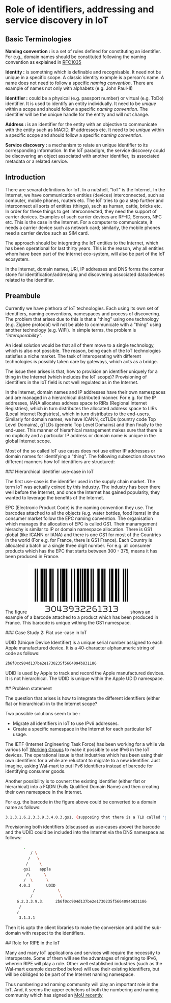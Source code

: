 # Role of identifiers, addressing and service discovery in IoT


## Basic Terminologies 

**Naming convention :** is a set of rules defined for constituting an
identifier. For e.g., domain names should be constituted following the naming
convention as explained in [RFC1035](https://tools.ietf.org/html/rfc1035) 

**Identity :** is something which is definable and recognisable. It need not be
unique in a specific scope. A classic identity example is a person's name. A
name does not need to follow a specific *naming convention*. There are example
of names not only with alphabets (e.g. John Paul-II) 

**Identifier :** could be a physical (e.g. passport number) or virtual (e.g.
ToDo) identifier. It is used to identify an entity individually. It need to be
*unique* within a scope and should follow a specific *naming convention*. The
identifier will be the unique handle for the entity and will not change.

**Address :** is an identifier for the entity with an objective to communicate
with the entity such as MACID, IP addresses etc. It need to be *unique* within a
specific scope and should follow a specific *naming convention*.

**Service discovery :** a mechanism to relate an unique identifier to its
corresponding information. In the IoT paradigm, the service discovery could be
discovering an object associated with another identifier, its associated
metadata or a related service.


## Introduction 

There are sevaral definitions for IoT. In a nutshell, "IoT" is the Internet. In
the Internet, we have communication entities (devices) interconnected, such as
computer, mobile phones, routers etc. The IoT tries to go a step further and
interconnect all sorts of entities (things), such as human, cattle, bricks etc.
In order for these things to get interconnected, they need the support of
carrier devices. Examples of such carrier devices are RF-ID, Sensors, NFC etc.
This is the case in the Internet. For a computer to communicate, it needs a
carrier device such as network card; similarly, the mobile phones need a carrier
device such as SIM card.

The approach should be integrating the IoT entities to the Internet, which has
been operational for last thirty years. This is the reason, why all entities
whom have been part of the Internet eco-system, will also be part of the IoT
ecosystem. 

In the Internet, domain names, URI, IP addresses and DNS forms the corner stone
for identification/addressing and discovering associated data/devices related to
the identifier. 

## Preambule

Currently we have plethora of IoT technologies. Each using its own set of
identifiers, naming conventions, namespaces and process of discovering. The
problem that arises due to this is that a "thing" using one technology (e.g.
Zigbee protocol) will not be able to communicate with a "thing" using another
technology (e.g. WiFi). In simple terms, the problem is *"interoperability"*. 

An ideal solution would be that all of them move to a single technology, which is
also not possible. The reason, being each of the IoT technologies satisfies a
niche market. The task of interoperating with different technologies is possibly
taken care by gateways, which acts as a bridge.

The issue then arises is that, how to provision an identifier uniquely for a
thing in the Internet (which includes the IoT scope)? Provisioning of
identifiers in the IoT field is not well regulated as in the Internet. 

In the Internet, domain names and IP addresses have their own namespaces and are
managed in a hierarchical distributed manner. For e.g. for the IP addresses,
IANA allocates address space to RIRs (Regional Internet Registries), which in
turn distributes the allocated address space to LIRs (Local Internet
Registries), which in turn distributes to the end-users. Similarly for domain
names, we have ICANN, ccTLDs (country code Top Level Domains), gTLDs (generic
Top Level Domains) and then finally to the end-user. This manner of hierarhical
management makes sure that there is no duplicity and a particular IP address or
domain name is unique in the global Internet scope. 

Most of the so called IoT use cases does not use either IP addresses or domain
names for identifying a "thing". The following subsection shows two different
manners how IoT identifiers are structured:

### Hierarchical identifier use-case in IoT

The first use-case is the identifier used in the supply chain market. The term
IoT was actually coined by this industry. The industry has been there well
before the Internet, and once the Internet has gained popularity, they wanted to
leverage the benefits of the Internet. 

EPC (Electronic Product Code) is the naming convention they use. The
barcodes attached to all the objects (e.g. water bottles, food items)  in the
consumer market follow the EPC naming convention. The organisation which
manages the allocation of EPC is called GS1. Their manamgement hierachy is
similar to IP or domain namespace allocation. There is GS1 global (like ICANN or
IANA) and there is one GS1 for most of the Countries in the world (For e.g. for
France, there is GS1 France). Each Country is allocated a batch or a single three
digit number. For e.g. all consumer products which has the EPC that starts
between 300 - 375, means it has been produced in France. 

The figure ![alt text](https://github.com/sandoche2k/ripe-iot/blob/master/images/Bar-code.png)
shows an example of a barcode attached to a product which has been produced in
France. This barcode is unique withing the GS1 namespace. 


### Case Study 2:  Flat use-case in IoT

UDID (Unique Device Identifier) is a unique serial number assigned to each Apple
manufactured device. It is a 40-character alphanumeric string of code as
follows:

```sh
2b6f0cc904d137be2e1730235f5664094b831186
```

UDID is used by Apple to track and record the Apple manufactured devices. It is
not hierarchical. The UDID is unique within the Apple UDID namespace. 

## Problem statement

The question that arises is how to integrate the different identifiers (either
flat or hierarchical) in to the Internet scope?

Two possible solutions seem to be :
   * Migrate all identifiers in IoT to use IPv6 addresses. 
   * Create a specific namespace in the Internet for each particular IoT usage.

The IETF (Internet Engineering Task Force) has been working for a while via
various IoT
[Working
Groups](https://www.internetsociety.org/blog/2017/07/rough-guide-to-ietf-99-internet-of-things/)
to make it possible to use IPv6 in the IoT devices. The operational issue is
that industries which has been using their own identifiers for a while are
reluctant to migrate to a new identifier. Just imagine, asking Wal-mart to put
IPv6 identifiers instead of barcode for identifying consumer goods.

Another possibility is to covnert the existing identifier (either flat or
hierarhical) into a FQDN (Fully Qualified Domain Name) and then creating their
own namespace in the Internet. 

For e.g. the barcode in the figure above could be converted to a domain name as
follows: 

```sh
3.1.3.1.6.2.3.3.9.3.4.0.3.gs1. (supposing that there is a TLD called 'gs1')
``` 
Provisioning both identifiers (discussed as use-cases above) the barcode and the
UDID could be included into the Internet via the DNS namespace as follows:

```sh
		.
	       / \
	      /   \
	     /	   \ 	
	    gs1    apple 
	     /\      \	
	    /  \      \
	  4.0.3	      UDID      
            /          \
           /            \
     6.2.3.3.9.3.     2b6f0cc904d137be2e1730235f5664094b831186 
	  /
	 /
      3.1.3.1
```
Then it is upto the client libraries to make the conversion and add the
sub-domain with respect to the identifiers. 


## Role for RIPE in the IoT 

Many and many IoT applications and services will require the necessity to
interoperate. Some of them will see the advantages of migrating to IPv6, wherein
RIPE will play a role. Other well established industries (such as the Wal-mart
example described before) will use their existing identifiers, but will be
oblidged to be part of the Internet naming namespace. 

Thus numbering and naming community will play an important role in the IoT. And,
it seems the upper echelons of both the numbering and naming community which has
signed an [MoU
recently](https://www.ripe.net/publications/news/announcements/ripe-ncc-and-centr-sign-mou)
